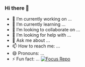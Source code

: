 ### Hi there 👋



- 🔭 I’m currently working on ...
- 🌱 I’m currently learning ...
- 👯 I’m looking to collaborate on ...
- 🤔 I’m looking for help with ...
- 💬 Ask me about ...
- 📫 How to reach me: ...
- 😄 Pronouns: ...
- ⚡ Fun fact: ...
[![Focus Repo](https://github-readme-stats.vercel.app/api/pin/?username=YituHealthcare&repo=Arc&show_owner=true)](https://github.com/YituHealthcare/Arc)

